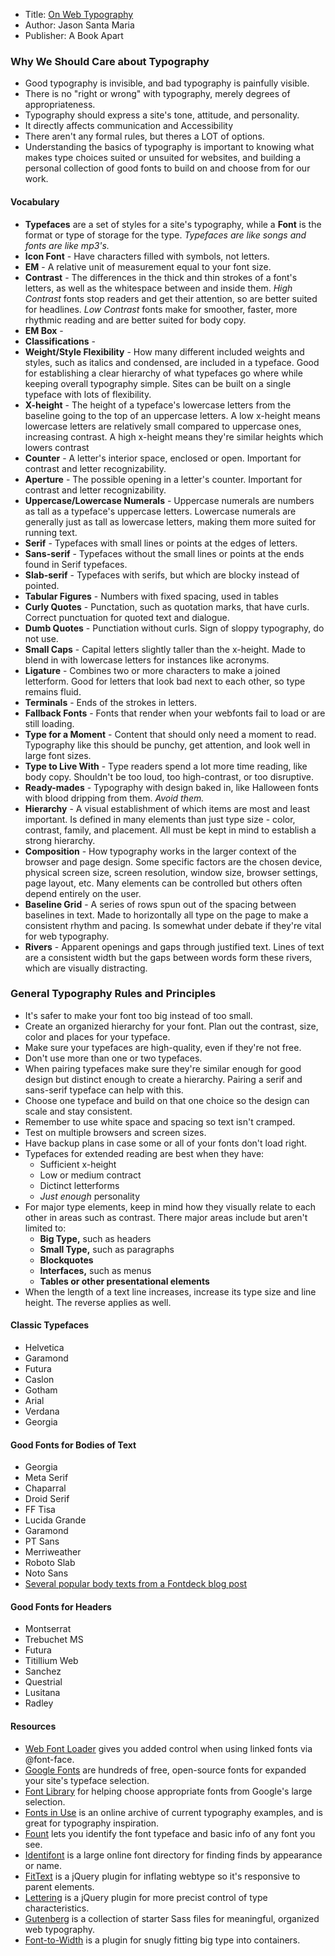 * Title: [On Web Typography](https://abookapart.com/products/on-web-typography)
* Author: Jason Santa Maria
* Publisher: A Book Apart

### Why We Should Care about Typography
* Good typography is invisible, and bad typography is painfully visible.
* There is no "right or wrong" with typography, merely degrees of appropriateness.
* Typography should express a site's tone, attitude, and personality.
* It directly affects communication and Accessibility
* There aren't any formal rules, but theres a LOT of options.
* Understanding the basics of typography is important to knowing what makes type choices suited or unsuited for websites, and building a personal collection of good fonts to build on and choose from for our work.


#### Vocabulary

* **Typefaces** are a set of styles for a site's typography, while a **Font** is the format or type of storage for the type. *Typefaces are like songs and fonts are like mp3's.*
* **Icon Font** - Have characters filled with symbols, not letters.
* **EM** - A relative unit of measurement equal to your font size.
* **Contrast** - The differences in the thick and thin strokes of a font's letters, as well as the whitespace between and inside them. *High Contrast* fonts stop readers and get their attention, so are better suited for headlines. *Low Contrast* fonts make for smoother, faster, more rhythmic reading and are better suited for body copy.
* **EM Box** - 
* **Classifications** - 
* **Weight/Style Flexibility** - How many different included weights and styles, such as italics and condensed, are included in a typeface. Good for establishing a clear hierarchy of what typefaces go where while keeping overall typography simple. Sites can be built on a single typeface with lots of flexibility.
* **X-height** - The height of a typeface's lowercase letters from the baseline going to the top of an uppercase letters. A low x-height means lowercase letters are relatively small compared to uppercase ones, increasing contrast. A high x-height means they're similar heights which lowers contrast
* **Counter** - A letter's interior space, enclosed or open. Important for contrast and letter recognizability.
* **Aperture** - The possible opening in a letter's counter. Important for contrast and letter recognizability.
* **Uppercase/Lowercase Numerals** - Uppercase numerals are numbers as tall as a typeface's uppercase letters. Lowercase numerals are generally just as tall as lowercase letters, making them more suited for running text.
* **Serif** - Typefaces with small lines or points at the edges of letters.
* **Sans-serif** - Typefaces without the small lines or points at the ends found in Serif typefaces.
* **Slab-serif** -  Typefaces with serifs, but which are blocky instead of pointed.
* **Tabular Figures** - Numbers with fixed spacing, used in tables
* **Curly Quotes** - Punctation, such as quotation marks, that have curls. Correct punctuation for quoted text and dialogue.
* **Dumb Quotes** - Punctiation without curls. Sign of sloppy typography, do not use.
* **Small Caps** - Capital letters slightly taller than the x-height. Made to blend in with lowercase letters for instances like acronyms.
* **Ligature** - Combines two or more characters to make a joined letterform. Good for letters that look bad next to each other, so type remains fluid.
* **Terminals** - Ends of the strokes in letters.
* **Fallback Fonts** - Fonts that render when your webfonts fail to load or are still loading.
* **Type for a Moment** - Content that should only need a moment to read. Typography like this should be punchy, get attention, and look well in large font sizes.
* **Type to Live With** - Type readers spend a lot more time reading, like body copy. Shouldn't be too loud, too high-contrast, or too disruptive.
* **Ready-mades** - Typography with design baked in, like Halloween fonts with blood dripping from them. *Avoid them.*
* **Hierarchy** - A visual establishment of which items are most and least important. Is defined in many elements than just type size - color, contrast, family, and placement. All must be kept in mind to establish a strong hierarchy.
* **Composition** - How typography works in the larger context of the browser and page design. Some specific factors are the chosen device, physical screen size, screen resolution, window size, browser settings, page layout, etc. Many elements can be controlled but others often depend entirely on the user.
* **Baseline Grid** - A series of rows spun out of the spacing between baselines in text. Made to horizontally all type on the page to make a consistent rhythm and pacing. Is somewhat under debate if they're vital for web typography.
* **Rivers** - Apparent openings and gaps through justified text. Lines of text are a consistent width but the gaps between words form these rivers, which are visually distracting.


### General Typography Rules and Principles
* It's safer to make your font too big instead of too small.
* Create an organized hierarchy for your font. Plan out the contrast, size, color and places for your typeface.
* Make sure your typefaces are high-quality, even if they're not free.
* Don't use more than one or two typefaces.
* When pairing typefaces make sure they're similar enough for good design but distinct enough to create a hierarchy. Pairing a serif and sans-serif typeface can help with this.
* Choose one typeface and build on that one choice so the design can scale and stay consistent.
* Remember to use white space and spacing so text isn't cramped.
* Test on multiple browsers and screen sizes.
* Have backup plans in case some or all of your fonts don't load right.
* Typefaces for extended reading are best when they have:
    * Sufficient x-height
    * Low or medium contract
    * Dictinct letterforms
    * *Just enough* personality
* For major type elements, keep in mind how they visually relate to each other in areas such as contrast. There major areas include but aren't limited to:
    * **Big Type,** such as headers
    * **Small Type,** such as paragraphs
    * **Blockquotes**
    * **Interfaces,** such as menus
    * **Tables or other presentational elements**
* When the length of a text line increases, increase its type size and line height. The reverse applies as well.

#### Classic Typefaces
* Helvetica
* Garamond
* Futura
* Caslon
* Gotham
* Arial
* Verdana
* Georgia

#### Good Fonts for Bodies of Text
* Georgia
* Meta Serif
* Chaparral
* Droid Serif
* FF Tisa
* Lucida Grande
* Garamond
* PT Sans
* Merriweather
* Roboto Slab
* Noto Sans
* [Several popular body texts from a Fontdeck blog post](http://blog.fontdeck.com/post/23601339698/body-text-tester)

#### Good Fonts for Headers
* Montserrat
* Trebuchet MS
* Futura
* Titillium Web
* Sanchez
* Questrial
* Lusitana
* Radley


#### Resources

* [Web Font Loader](https://github.com/typekit/webfontloader) gives you added control when using linked fonts via @font-face.
* [Google Fonts](https://www.google.com/fonts) are hundreds of free, open-source fonts for expanded your site's typeface selection.
* [Font Library](http://katydecorah.com/font-library/#/) for helping choose appropriate fonts from Google's large selection.
* [Fonts in Use](http://fontsinuse.com/) is an online archive of current typography examples, and is great for typography inspiration.
* [Fount](https://fount.artequalswork.com/) lets you identify the font typeface and basic info of any font you see.
* [Identifont](http://www.identifont.com/index.html) is a large online font directory for finding finds by appearance or name.
* [FitText](http://fittextjs.com/) is a jQuery plugin for inflating webtype so it's responsive to parent elements.
* [Lettering](http://letteringjs.com/) is a jQuery plugin for more precist control of type characteristics.
* [Gutenberg](http://matejlatin.github.io/Gutenberg/) is a collection of starter Sass files for meaningful, organized web typography.
* [Font-to-Width](http://font-to-width.com/) is a plugin for snugly fitting big type into containers.
